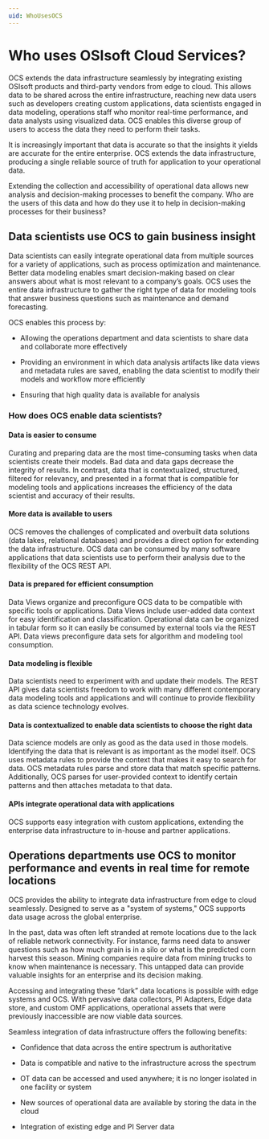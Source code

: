 ```yaml
---
uid: WhoUsesOCS
---
```


# Who uses OSIsoft Cloud Services?  

OCS extends the data infrastructure seamlessly by integrating existing OSIsoft products and third-party vendors from edge to cloud. This allows data to be shared across the entire infrastructure, reaching new data users such as developers creating custom applications, data scientists engaged in data modeling, operations staff who monitor real-time performance, and data analysts using visualized data. OCS enables this diverse group of users to access the data they need to perform their tasks. 

It is increasingly important that data is accurate so that the insights it yields are accurate for the entire enterprise. OCS extends the data infrastructure, producing a single reliable source of truth for application to your operational data. 

Extending the collection and accessibility of operational data allows new analysis and decision-making processes to benefit the company. Who are the users of this data and how do they use it to help in decision-making processes for their business? 

## Data scientists use OCS to gain business insight 

Data scientists can easily integrate operational data from multiple sources for a variety of applications, such as process optimization and maintenance. Better data modeling enables smart decision-making based on clear answers about what is most relevant to a company’s goals. OCS uses the entire data infrastructure to gather the right type of data for modeling tools that answer business questions such as maintenance and demand forecasting. 

OCS enables this process by: 

- Allowing the operations department and data scientists to share data and collaborate more effectively 

- Providing an environment in which data analysis artifacts like data views and metadata rules are saved, enabling the data scientist to modify their models and workflow more efficiently 
- Ensuring that high quality data is available for analysis 

### How does OCS enable data scientists? 

#### Data is easier to consume

Curating and preparing data are the most time-consuming tasks when data scientists create their models. Bad data and data gaps decrease the integrity of results. In contrast, data that is contextualized, structured, filtered for relevancy, and presented in a format that is compatible for modeling tools and applications increases the efficiency of the data scientist and accuracy of their results. 

#### More data is available to users 

OCS removes the challenges of complicated and overbuilt data solutions (data lakes, relational databases) and provides a direct option for extending the data infrastructure. OCS data can be consumed by many software applications that data scientists use to perform their analysis due to the flexibility of the OCS REST API. 

#### Data is prepared for efficient consumption 

Data Views organize and preconfigure OCS data to be compatible with specific tools or applications. Data Views include user-added data context for easy identification and classification. Operational data can be organized in tabular form so it can easily be consumed by external tools via the REST API. Data views preconfigure data sets for algorithm and modeling tool consumption. 

#### Data modeling is flexible 

Data scientists need to experiment with and update their models. The REST API gives data scientists freedom to work with many different contemporary data modeling tools and applications and will continue to provide flexibility as data science technology evolves. 

#### Data is contextualized to enable data scientists to choose the right data

Data science models are only as good as the data used in those models. Identifying the data that is relevant is as important as the model itself. OCS uses metadata rules to provide the context that makes it easy to search for data. OCS metadata rules parse and store data that match specific patterns. Additionally, OCS parses for user-provided context to identify certain patterns and then attaches metadata to that data. 

#### APIs integrate operational data with applications

OCS supports easy integration with custom applications, extending the enterprise data infrastructure to in-house and partner applications. 

## Operations departments use OCS to monitor performance and events in real time for remote locations  

OCS provides the ability to integrate data infrastructure from edge to cloud seamlessly. Designed to serve as a "system of systems," OCS supports data usage across the global enterprise. 

In the past, data was often left stranded at remote locations due to the lack of reliable network connectivity. For instance, farms need data to answer questions such as how much grain is in a silo or what is the predicted corn harvest this season. Mining companies require data from mining trucks to know when maintenance is necessary. This untapped data can provide valuable insights for an enterprise and its decision making. 

Accessing and integrating these “dark” data locations is possible with edge systems and OCS. With pervasive data collectors, PI Adapters, Edge data store, and custom OMF applications, operational assets that were previously inaccessible are now viable data sources. 

Seamless integration of data infrastructure offers the following benefits: 

- Confidence that data across the entire spectrum is authoritative 

- Data is compatible and native to the infrastructure across the spectrum 
- OT data can be accessed and used anywhere; it is no longer isolated in one facility or system 
- New sources of operational data are available by storing the data in the cloud 
- Integration of existing edge and PI Server data 